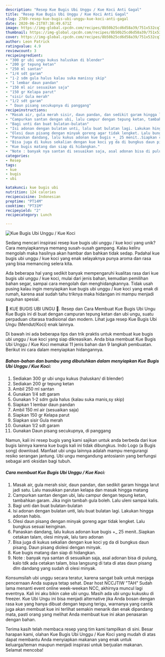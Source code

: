 ```yaml
---
description: "Resep Kue Bugis Ubi Unggu / Kue Koci Anti Gagal"
title: "Resep Kue Bugis Ubi Unggu / Kue Koci Anti Gagal"
slug: 2789-resep-kue-bugis-ubi-unggu-kue-koci-anti-gagal
date: 2020-06-21T07:38:49.671Z
image: https://img-global.cpcdn.com/recipes/8b50b25cd6d58a39/751x532cq70/kue-bugis-ubi-unggu-kue-koci-foto-resep-utama.jpg
thumbnail: https://img-global.cpcdn.com/recipes/8b50b25cd6d58a39/751x532cq70/kue-bugis-ubi-unggu-kue-koci-foto-resep-utama.jpg
cover: https://img-global.cpcdn.com/recipes/8b50b25cd6d58a39/751x532cq70/kue-bugis-ubi-unggu-kue-koci-foto-resep-utama.jpg
author: Leon Patrick
ratingvalue: 4.9
reviewcount: 3
recipeingredient:
- "300 gr ubi ungu kukus haluskan di blender"
- "200 gr tepung ketan"
- "250 ml santan"
- "1/4 sdt garam"
- "1-2 sdm gula halus kalau suka manissy skip"
- "1 lembar daun pandan"
- "150 ml air sesuaikan saja"
- "150 gr Kelapa parut"
- "sisir Gula merah"
- "1/2 sdt garam"
- " Daun pisang secukupnya di panggang"
recipeinstructions:
- "Masak air, gula merah sisir, daun pandan, dan sedikit garam hingga larut jadi satu. Lalu masukkan parutan kelapa dan masak hingga matang"
- "Campurkan santan dengan ubi, lalu campur dengan tepung ketan, tambahkan garam. Jika ingin tambah gula boleh. Lalu uleni sampai kalis."
- "Bagi unti dan buat bulatan-bulatan"
- "Isi adonan dengan bulatan unti, lalu buat bulatan lagi. Lakukan hingga adonan habis."
- "Olesi daun pisang dengan minyak goreng agar tidak lengket. Lalu bungkus sesuai keinginan."
- "Panaskan dandang, lalu kukus adonan kue bugis +_ 25 menit..Siapkan cetakan talam, olesi minyak, lalu taro adonan"
- "Bisa juga di kukus sekalian dengan kue koci yg da di bungkus daun pisang. Daun pisang diolesi dengan minyak."
- "Kue bugis matang dan siap di hidangkan."
- "Note : banyak nya santan di sesuaikan saja, asal adonan bisa di pulung, kalo tdk ada cetakan talam, bisa langsung di tata di atas daun pisang dlm dandang yang sudah di olesi minyak."
categories:
- Resep
tags:
- kue
- bugis
- ubi

katakunci: kue bugis ubi 
nutrition: 124 calories
recipecuisine: Indonesian
preptime: "PT14M"
cooktime: "PT31M"
recipeyield: "2"
recipecategory: Lunch

---
```



![Kue Bugis Ubi Unggu / Kue Koci](https://img-global.cpcdn.com/recipes/8b50b25cd6d58a39/751x532cq70/kue-bugis-ubi-unggu-kue-koci-foto-resep-utama.jpg)

Sedang mencari inspirasi resep kue bugis ubi unggu / kue koci yang unik? Cara menyiapkannya memang susah-susah gampang. Kalau keliru mengolah maka hasilnya akan hambar dan bahkan tidak sedap. Padahal kue bugis ubi unggu / kue koci yang enak selayaknya punya aroma dan rasa yang bisa memancing selera kita.

Ada beberapa hal yang sedikit banyak mempengaruhi kualitas rasa dari kue bugis ubi unggu / kue koci, mulai dari jenis bahan, kemudian pemilihan bahan segar, sampai cara mengolah dan menghidangkannya. Tidak usah pusing kalau ingin menyiapkan kue bugis ubi unggu / kue koci yang enak di rumah, karena asal sudah tahu triknya maka hidangan ini mampu menjadi suguhan spesial.

🌸 KUE BUGIS UBI UNGU 🌸. Resep dan Cara Membuat Kue Bugis Ubi Ungu Kue Bugis ini di buat dengan campuran tepung ketan dan ubi ungu, suatu perpaduan citarasa tradisional dan modern. Lihat juga resep Kue Bugis Ubi Ungu (Mendut/Koci) enak lainnya.


Di bawah ini ada beberapa tips dan trik praktis untuk membuat kue bugis ubi unggu / kue koci yang siap dikreasikan. Anda bisa membuat Kue Bugis Ubi Unggu / Kue Koci memakai 11 jenis bahan dan 9 langkah pembuatan. Berikut ini cara dalam menyiapkan hidangannya.

<!--inarticleads1-->

##### Bahan-bahan dan bumbu yang dibutuhkan dalam menyiapkan Kue Bugis Ubi Unggu / Kue Koci:

1. Sediakan 300 gr ubi ungu kukus (haluskan/ di blender)
1. Sediakan 200 gr tepung ketan
1. Ambil 250 ml santan
1. Gunakan 1/4 sdt garam
1. Gunakan 1-2 sdm gula halus (kalau suka manis,sy skip)
1. Siapkan 1 lembar daun pandan
1. Ambil 150 ml air (sesuaikan saja)
1. Siapkan 150 gr Kelapa parut
1. Siapkan sisir Gula merah
1. Gunakan 1/2 sdt garam
1. Gunakan  Daun pisang secukupnya, di panggang


Namun, kali ini resep bugis yang kami sajikan untuk anda berbeda dari kue bugis lainnya karena kue bugis kali ini tidak dibungkus. Indo Logo (a Bugis song) download. Manfaat ubi ungu lainnya adalah mampu mengurangi resiko serangan jantung. Ubi ungu mengandung antosianin yang berfungsi sebagai anti oksidan bagi tubuh. 

<!--inarticleads2-->

##### Cara membuat Kue Bugis Ubi Unggu / Kue Koci:

1. Masak air, gula merah sisir, daun pandan, dan sedikit garam hingga larut jadi satu. Lalu masukkan parutan kelapa dan masak hingga matang
1. Campurkan santan dengan ubi, lalu campur dengan tepung ketan, tambahkan garam. Jika ingin tambah gula boleh. Lalu uleni sampai kalis.
1. Bagi unti dan buat bulatan-bulatan
1. Isi adonan dengan bulatan unti, lalu buat bulatan lagi. Lakukan hingga adonan habis.
1. Olesi daun pisang dengan minyak goreng agar tidak lengket. Lalu bungkus sesuai keinginan.
1. Panaskan dandang, lalu kukus adonan kue bugis +_ 25 menit..Siapkan cetakan talam, olesi minyak, lalu taro adonan
1. Bisa juga di kukus sekalian dengan kue koci yg da di bungkus daun pisang. Daun pisang diolesi dengan minyak.
1. Kue bugis matang dan siap di hidangkan.
1. Note : banyak nya santan di sesuaikan saja, asal adonan bisa di pulung, kalo tdk ada cetakan talam, bisa langsung di tata di atas daun pisang dlm dandang yang sudah di olesi minyak.


Konsumsilah ubi unggu secara teratur, karena sangat baik untuk menjaga pencernaan Anda supaya tetap sehat. Dear host NCCJTIW &#34;TAH&#34; Sudah lama menanti event online week-weekan NCC, akhirnya muncul lagi eventnya. Kali ini aku bikin cake ubi ungu. Masih ada ubi ungu kukusku di freezer. Kue Ubi Ungu ini bisa menjadi alternative jika Anda bosan dengan rasa kue yang hanya dibuat dengan tepung terigu, warnanya yang cantik juga akan membuat kue ini terlihat semakin menarik dan enak dipandang mata, pasti orang yang melihat Anda membuat kue ini akan penasaran dengan bahan. 

Terima kasih telah membaca resep yang tim kami tampilkan di sini. Besar harapan kami, olahan Kue Bugis Ubi Unggu / Kue Koci yang mudah di atas dapat membantu Anda menyiapkan makanan yang enak untuk keluarga/teman maupun menjadi inspirasi untuk berjualan makanan. Selamat mencoba!
